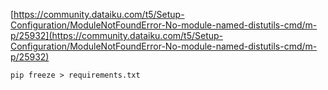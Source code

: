 [https://community.dataiku.com/t5/Setup-Configuration/ModuleNotFoundError-No-module-named-distutils-cmd/m-p/25932](https://community.dataiku.com/t5/Setup-Configuration/ModuleNotFoundError-No-module-named-distutils-cmd/m-p/25932)

```
pip freeze > requirements.txt
```
